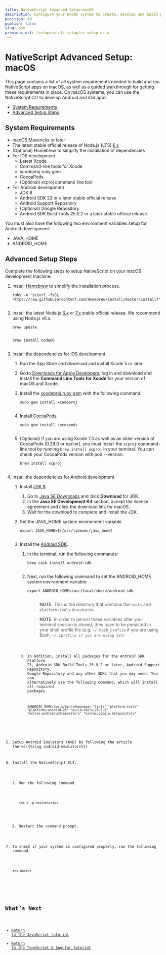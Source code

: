 ```yaml
---
title: NativeScript Advanced Setup—macOS
description: Configure your macOS system to create, develop and build projects locally with NativeScript.
position: 40
publish: false
slug: osx
previous_url: /setup/ns-cli-setup/ns-setup-os-x
---
```


# NativeScript Advanced Setup: macOS

This page contains a list of all system requirements needed to build and run NativeScript apps on macOS, as well as a guided walkthrough for getting these requirements in place. On macOS systems, you can use the NativeScript CLI to develop Android and iOS apps.

* [System Requirements](#system-requirements)
* [Advanced Setup Steps](#advanced-setup-steps)

## System Requirements

* macOS Mavericks or later
* The latest stable official release of Node.js (LTS) [6.x](https://nodejs.org/dist/latest-v6.x/) 
* (Optional) Homebrew to simplify the installation of dependencies
* For iOS development
    * Latest Xcode
    * Command-line tools for Xcode
    * xcodeproj ruby gem
    * CocoaPods
    * (Optional) xcproj command line tool
* For Android development
    * JDK 8
    * Android SDK 22 or a later stable official release
    * Android Support Repository
    * (Optional) Google Repository
    * Android SDK Build-tools 25.0.2 or a later stable official release

You must also have the following two environment variables setup for Android development:

* JAVA_HOME
* ANDROID_HOME

## Advanced Setup Steps

Complete the following steps to setup NativeScript on your macOS development machine:

1. Install [Homebrew](http://brew.sh) to simplify the installation process.

    <pre class="add-copy-button"><code class="language-terminal">ruby -e "$(curl -fsSL https://raw.githubusercontent.com/Homebrew/install/master/install)"
    </code></pre>

1. Install the latest Node.js [6.x](https://nodejs.org/dist/latest-v6.x/) or [7.x](https://nodejs.org/dist/latest-v7.x/) stable official release. We recommend using Node.js v6.x.

    <pre class="add-copy-button"><code class="language-terminal">brew update
    </code></pre>

    <pre class="add-copy-button"><code class="language-terminal">brew install node@6
    </code></pre>

1. Install the dependencies for iOS development.
    1. Run the App Store and download and install Xcode 5 or later.
    1. Go to [Downloads for Apple Developers](https://developer.apple.com/downloads/index.action), log in and download and install the **Command Line Tools for Xcode** for your version of macOS and Xcode.
    1. Install the [xcodeproj ruby gem](https://rubygems.org/gems/xcodeproj/versions/0.28.2) with the following command.

        <pre class="add-copy-button"><code class="language-terminal">sudo gem install xcodeproj
        </code></pre>

    1. Install [CocoaPods](https://guides.cocoapods.org/using/getting-started.html)

        <pre class="add-copy-button"><code class="language-terminal">sudo gem install cocoapods
        </code></pre>

    1. (Optional) If you are using Xcode 7.3 as well as an older version of CocoaPods (0.39.0 or earlier), you must install the `xcproj` command-line tool by running `brew install xcproj` in your terminal. You can check your CocoaPods version with pod --version.

        <pre class="add-copy-button"><code class="language-terminal">brew install xcproj
        </code></pre>

1. Install the dependencies for Android development.
    1. Install [JDK 8](http://www.oracle.com/technetwork/java/javase/downloads/index.html).
        1. Go to [Java SE Downloads](http://www.oracle.com/technetwork/java/javase/downloads/index.html) and click **Download** for JDK.
        1. In the **Java SE Development Kit** section, accept the license agreement and click the download link for macOS.
        1. Wait for the download to complete and install the JDK.
    1. Set the JAVA_HOME system environment variable.

        <pre class="add-copy-button"><code class="language-terminal">export JAVA_HOME=$(/usr/libexec/java_home)
        </code></pre>

    1. Install the [Android SDK](http://developer.android.com/sdk/index.html).
        1. In the terminal, run the following commands:

            <pre class="add-copy-button"><code class="language-terminal">brew cask install android-sdk
            </code></pre>

        1. Next, run the following command to set the ANDROID_HOME system environment variable:

            <pre class="add-copy-button"><code class="language-terminal">export ANDROID_HOME=/usr/local/share/android-sdk
            </code></pre>

            <blockquote><b>NOTE</b>: This is the directory that contains the <code>tools</code> and <code>platform-tools</code> directories.</blockquote>
            <blockquote><b>NOTE</b>: In order to persist these variables after your terminal session is closed, they have to be persisted in your shell profile file (e.g. <code>~/.bash_profile</code> if you are using Bash, <code>~/.zprofile if you are using Zsh)</blockquote>            

        1. In addition, install all packages for the Android SDK Platform 25, Android SDK Build-Tools 25.0.2 or later, Android Support Repository, Google Repository and any other SDKs that you may need. You can alternatively use the following command, which will install all required packages.

           <pre class="add-copy-button"><code class="language-terminal">$ANDROID_HOME/tools/bin/sdkmanager "tools" "platform-tools" "platforms;android-25" "build-tools;25.0.2" "extras;android;m2repository" "extras;google;m2repository"
           </code></pre>

1. Setup Android Emulators (AVD) by following the article [here]({%slug android-emulators%})

1. Install the NativeScript CLI.
    1. Run the following command.

        <pre class="add-copy-button"><code class="language-terminal">npm i -g nativescript
        </code></pre>

    1. Restart the command prompt.

1. To check if your system is configured properly, run the following command.

    <pre class="add-copy-button"><code class="language-terminal">tns doctor
    </code></pre>

## What’s Next

* [Return to the JavaScript tutorial](http://docs.nativescript.org/tutorial/chapter-1#11-install-nativescript-and-configure-your-environment)
* [Return to the TypeScript & Angular tutorial](http://docs.nativescript.org/angular/tutorial/ng-chapter-1#11-install-nativescript-and-configure-your-environment)
